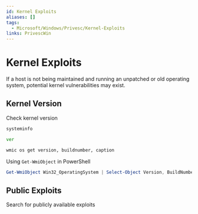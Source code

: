 ```yaml
---
id: Kernel Exploits
aliases: []
tags:
  - Microsoft/Windows/Privesc/Kernel-Exploits
links: PrivescWin
---
```


# Kernel Exploits

If a host is not being maintained and running an unpatched or old operating
system, potential kernel vulnerabilities may exist.

## Kernel Version

Check kernel version

```cmd
systeminfo
```

```cmd
ver
```

```cmd
wmic os get version, buildnumber, caption
```

Using `Get-WmiObject` in PowerShell

```PowerShell
Get-WmiObject Win32_OperatingSystem | Select-Object Version, BuildNumber, Caption
```

## Public Exploits

Search for publicly available exploits
